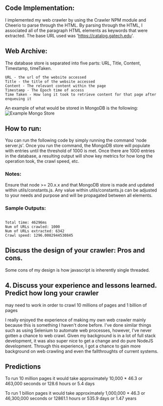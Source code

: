 ## Code Implementation:
I implemented my web crawler by using the Crawler NPM module and Cheerio to parse through the HTML. By parsing through the HTML, I associated all of the paragraph HTML elements as keywords that were extracted. The base URL used was 'https://catalog.gatech.edu'.

## Web Archive:

The database store is separated into five parts: URL, Title, Content, Timestamp, timeTaken.

````
URL - the url of the website accessed
Title - the title of the website accessed
Content - The relevant content within the page
Timestamp - The Epoch time of access
Time Taken - How long it took to retrieve content for that page after enqueuing it
````

An example of what would be stored in MongoDB is the following: 
![Example Mongo Store](https://github.com/user-attachments/assets/c527318e-1743-4252-a6fb-f215d0c5cd14)

## How to run: 
You can run the following code by simply running the command 'node server.js'. Once you run the command, the MongoDB store will populate with entries until the threshold of 1000 is met. Once there are 1000 entries in the database, a resulting output will show key metrics for how long the operation took, the crawl speed, etc.

### Notes: 
Ensure that node >= 20.x.x and that MongoDB store is made and updated within utils/constants.js. Any value within utils/constants.js can be adjusted to your needs and purpose and will be propagated between all elements.

### Sample Outputs: 
````

Total time: 46296ms
Num of URLs crawled: 1000
Num of URLs extracted: 6342
Crawl speed: 1296.0082944530845
````

## Discuss the design of your crawler: Pros and cons.
Some cons of my design is how javascript is inherently single threaded.

## 4. Discuss your experience and lessons learned. Predict how long your crawler
may need to work in order to crawl 10 millions of pages and 1 billion of pages

I really enjoyed the experience of making my own web crawler mainly because this is something I haven't done before. I've done similar things such as using Selenium to automate web processes, however, I've never gotten a chance to web crawl. Given my background is in a lot of full stack development, it was also super nice to get a change and do pure NodeJS development. Through this experience, I got a chance to gain more background on web crawling and even the fallthroughts of current systems. 

## Predictions
To run 10 million pages it would take approximately 10,000 * 46.3 or 463,000 seconds or 128.6 hours or 5.4 days

To run 1 billion pages it would take approximately 1,000,000 * 46.3 or 46,300,000 seconds or 12861.1 hours or 535.9 days or 1.47 years

